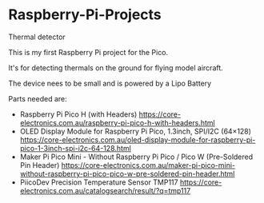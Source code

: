# Raspberry-Pi-Projects
Thermal detector

This is my first Raspberry Pi project for the Pico.  

It's for detecting thermals on the ground for flying model aircraft.

The device nees to be small and is powered by a Lipo Battery

Parts needed are: 

 - Raspberry Pi Pico H (with Headers) https://core-electronics.com.au/raspberry-pi-pico-h-with-headers.html
 - OLED Display Module for Raspberry Pi Pico, 1.3inch, SPI/I2C (64×128) https://core-electronics.com.au/oled-display-module-for-raspberry-pi-pico-1-3inch-spi-i2c-64-128.html
 - Maker Pi Pico Mini - Without Raspberry Pi Pico / Pico W (Pre-Soldered Pin Header) https://core-electronics.com.au/maker-pi-pico-mini-without-raspberry-pi-pico-pico-w-pre-soldered-pin-header.html
 - PiicoDev Precision Temperature Sensor TMP117 https://core-electronics.com.au/catalogsearch/result/?q=tmp117


